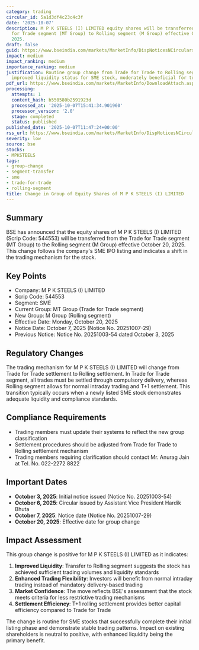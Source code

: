 ```yaml
---
category: trading
circular_id: 5a1d3df4c23c4c3f
date: '2025-10-07'
description: M P K STEELS (I) LIMITED equity shares will be transferred from Trade
  for Trade segment (MT Group) to Rolling segment (M Group) effective October 20,
  2025.
draft: false
guid: https://www.bseindia.com/markets/MarketInfo/DispNoticesNCirculars.aspx?Noticeid={58CEAB52-3651-4B39-A3F0-C8D25A1F4813}&noticeno=20251007-29&dt=10/07/2025&icount=29&totcount=76&flag=0
impact: medium
impact_ranking: medium
importance_ranking: medium
justification: Routine group change from Trade for Trade to Rolling segment indicates
  improved liquidity status for SME stock, moderately beneficial for trading flexibility
pdf_url: https://www.bseindia.com/markets/MarketInfo/DownloadAttach.aspx?id=20251007-29&attachedId=
processing:
  attempts: 1
  content_hash: b550580b2591923d
  processed_at: '2025-10-07T15:41:34.901960'
  processor_version: '2.0'
  stage: completed
  status: published
published_date: '2025-10-07T11:47:24+00:00'
rss_url: https://www.bseindia.com/markets/MarketInfo/DispNoticesNCirculars.aspx?Noticeid={58CEAB52-3651-4B39-A3F0-C8D25A1F4813}&noticeno=20251007-29&dt=10/07/2025&icount=29&totcount=76&flag=0
severity: low
source: bse
stocks:
- MPKSTEELS
tags:
- group-change
- segment-transfer
- sme
- trade-for-trade
- rolling-segment
title: Change in Group of Equity Shares of M P K STEELS (I) LIMITED
---
```


## Summary

BSE has announced that the equity shares of M P K STEELS (I) LIMITED (Scrip Code: 544553) will be transferred from the Trade for Trade segment (MT Group) to the Rolling segment (M Group) effective October 20, 2025. This change follows the company's SME IPO listing and indicates a shift in the trading mechanism for the stock.

## Key Points

- Company: M P K STEELS (I) LIMITED
- Scrip Code: 544553
- Segment: SME
- Current Group: MT Group (Trade for Trade segment)
- New Group: M Group (Rolling segment)
- Effective Date: Monday, October 20, 2025
- Notice Date: October 7, 2025 (Notice No. 20251007-29)
- Previous Notice: Notice No. 20251003-54 dated October 3, 2025

## Regulatory Changes

The trading mechanism for M P K STEELS (I) LIMITED will change from Trade for Trade settlement to Rolling settlement. In Trade for Trade segment, all trades must be settled through compulsory delivery, whereas Rolling segment allows for normal intraday trading and T+1 settlement. This transition typically occurs when a newly listed SME stock demonstrates adequate liquidity and compliance standards.

## Compliance Requirements

- Trading members must update their systems to reflect the new group classification
- Settlement procedures should be adjusted from Trade for Trade to Rolling settlement mechanism
- Trading members requiring clarification should contact Mr. Anurag Jain at Tel. No. 022-2272 8822

## Important Dates

- **October 3, 2025**: Initial notice issued (Notice No. 20251003-54)
- **October 6, 2025**: Circular issued by Assistant Vice President Hardik Bhuta
- **October 7, 2025**: Notice date (Notice No. 20251007-29)
- **October 20, 2025**: Effective date for group change

## Impact Assessment

This group change is positive for M P K STEELS (I) LIMITED as it indicates:

1. **Improved Liquidity**: Transfer to Rolling segment suggests the stock has achieved sufficient trading volumes and liquidity standards
2. **Enhanced Trading Flexibility**: Investors will benefit from normal intraday trading instead of mandatory delivery-based trading
3. **Market Confidence**: The move reflects BSE's assessment that the stock meets criteria for less restrictive trading mechanisms
4. **Settlement Efficiency**: T+1 rolling settlement provides better capital efficiency compared to Trade for Trade

The change is routine for SME stocks that successfully complete their initial listing phase and demonstrate stable trading patterns. Impact on existing shareholders is neutral to positive, with enhanced liquidity being the primary benefit.